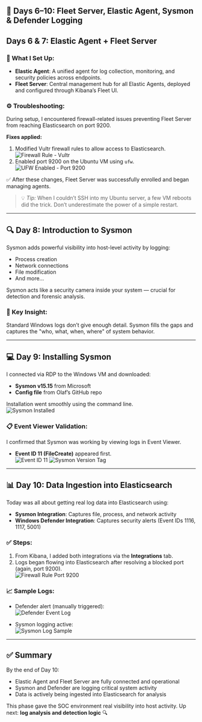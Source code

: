 ## 📆 Days 6–10: Fleet Server, Elastic Agent, Sysmon & Defender Logging

## Days 6 & 7: Elastic Agent + Fleet Server

### 🔧 What I Set Up:
- **Elastic Agent**: A unified agent for log collection, monitoring, and security policies across endpoints.
- **Fleet Server**: Central management hub for all Elastic Agents, deployed and configured through Kibana’s Fleet UI.

### ⚙️ Troubleshooting:
During setup, I encountered firewall-related issues preventing Fleet Server from reaching Elasticsearch on port 9200.

**Fixes applied:**
1. Modified Vultr firewall rules to allow access to Elasticsearch.  
   ![Firewall Rule - Vultr](./assets/firewall_rule_vultr.webp) <!-- [screenshot] -->
2. Enabled port 9200 on the Ubuntu VM using `ufw`.  
   ![UFW Enabled - Port 9200](./assets/ufw_9200_allowed.webp) <!-- [screenshot] -->

✅ After these changes, Fleet Server was successfully enrolled and began managing agents.

> 💡 *Tip:* When I couldn’t SSH into my Ubuntu server, a few VM reboots did the trick. Don’t underestimate the power of a simple restart.

---

## 🔍 Day 8: Introduction to Sysmon

Sysmon adds powerful visibility into host-level activity by logging:

- Process creation
- Network connections
- File modification
- And more...

Sysmon acts like a security camera inside your system — crucial for detection and forensic analysis.

### 📌 Key Insight:
Standard Windows logs don’t give enough detail. Sysmon fills the gaps and captures the "who, what, when, where" of system behavior.

---

## 💻 Day 9: Installing Sysmon

I connected via RDP to the Windows VM and downloaded:
- **Sysmon v15.15** from Microsoft
- **Config file** from Olaf’s GitHub repo

Installation went smoothly using the command line.  
![Sysmon Installed](./assets/sysmon_installed.webp) <!-- [screenshot] -->

### 📋 Event Viewer Validation:
I confirmed that Sysmon was working by viewing logs in Event Viewer.

- **Event ID 11 (FileCreate)** appeared first.  
  ![Event ID 11](./assets/sysmon_event_id_11.webp) <!-- [screenshot] -->
  ![Sysmon Version Tag](./assets/sysmon_v15_15_tag.webp) <!-- [screenshot] -->

---

## 📊 Day 10: Data Ingestion into Elasticsearch

Today was all about getting real log data into Elasticsearch using:

- **Sysmon Integration**: Captures file, process, and network activity
- **Windows Defender Integration**: Captures security alerts (Event IDs 1116, 1117, 5001)

### ✅ Steps:
1. From Kibana, I added both integrations via the **Integrations** tab.
2. Logs began flowing into Elasticsearch after resolving a blocked port (again, port 9200).  
   ![Firewall Rule Port 9200](./assets/firewall_rule_port_9200.webp) <!-- [screenshot] -->

### 📈 Sample Logs:
- Defender alert (manually triggered):  
  ![Defender Event Log](./assets/defender_event_manual.webp) <!-- [screenshot] -->

- Sysmon logging active:  
  ![Sysmon Log Sample](./assets/sysmon_log_sample.webp) <!-- [screenshot] -->

---

## ✅ Summary

By the end of Day 10:

- Elastic Agent and Fleet Server are fully connected and operational
- Sysmon and Defender are logging critical system activity
- Data is actively being ingested into Elasticsearch for analysis

This phase gave the SOC environment real visibility into host activity. Up next: **log analysis and detection logic** 🔍

